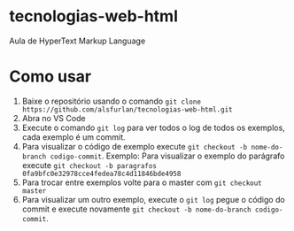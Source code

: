 # tecnologias-web-html
Aula de HyperText Markup Language

# Como usar
1. Baixe o repositório usando o comando ```git clone https://github.com/alsfurlan/tecnologias-web-html.git```
2. Abra no VS Code
3. Execute o comando ```git log``` para ver todos o log de todos os exemplos, cada exemplo é um commit.
4. Para visualizar o código de exemplo execute ```git checkout -b nome-do-branch codigo-commit```. 
Exemplo: Para visualizar o exemplo do parágrafo execute
```git checkout -b paragrafos 0fa9bfc0e32978cce4fedea78c4d11846bde4958```
5. Para trocar entre exemplos volte para o master com ```git checkout master```
6. Para visualizar um outro exemplo, execute o ```git log``` pegue o código do commit e execute novamente ```git checkout -b nome-do-branch codigo-commit```.
